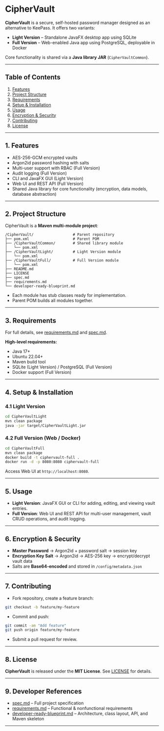 # CipherVault

**CipherVault** is a secure, self-hosted password manager designed as an alternative to KeePass. It offers two variants:

* **Light Version** – Standalone JavaFX desktop app using SQLite
* **Full Version** – Web-enabled Java app using PostgreSQL, deployable in Docker

Core functionality is shared via a **Java library JAR** (`CipherVaultCommon`).

---

## Table of Contents

1. [Features](#1-features)
2. [Project Structure](#2-project-structure)
3. [Requirements](#3-requirements)
4. [Setup & Installation](#4-setup--installation)
5. [Usage](#5-usage)
6. [Encryption & Security](#6-encryption--security)
7. [Contributing](#7-contributing)
8. [License](#8-license)

---

## 1. Features

* AES-256-GCM encrypted vaults
* Argon2id password hashing with salts
* Multi-user support with RBAC (Full Version)
* Audit logging (Full Version)
* CLI and JavaFX GUI (Light Version)
* Web UI and REST API (Full Version)
* Shared Java library for core functionality (encryption, data models, database abstraction)

---

## 2. Project Structure

CipherVault is a **Maven multi-module project**:

```
/CipherVault/                  # Parent repository
├── pom.xml                    # Parent POM
├── /CipherVaultCommon/        # Shared library module
│   └── pom.xml
├── /CipherVaultLight/         # Light Version module
│   └── pom.xml
├── /CipherVaultFull/          # Full Version module
│   └── pom.xml
├── README.md
├── LICENSE
├── spec.md
├── requirements.md
└── developer-ready-blueprint.md
```

* Each module has stub classes ready for implementation.
* Parent POM builds all modules together.

---

## 3. Requirements

For full details, see [requirements.md](requirements.md) and [spec.md](spec.md).

**High-level requirements:**

* Java 17+
* Ubuntu 22.04+
* Maven build tool
* SQLite (Light Version) / PostgreSQL (Full Version)
* Docker support (Full Version)

---

## 4. Setup & Installation

### 4.1 Light Version

```bash
cd CipherVaultLight
mvn clean package
java -jar target/CipherVaultLight.jar
```

### 4.2 Full Version (Web / Docker)

```bash
cd CipherVaultFull
mvn clean package
docker build -t ciphervault-full .
docker run -d -p 8080:8080 ciphervault-full
```

Access Web UI at `http://localhost:8080`.

---

## 5. Usage

* **Light Version**: JavaFX GUI or CLI for adding, editing, and viewing vault entries.
* **Full Version**: Web UI and REST API for multi-user management, vault CRUD operations, and audit logging.

---

## 6. Encryption & Security

* **Master Password** → Argon2id + password salt → session key
* **Encryption Key Salt** → Argon2id → AES-256 key → encrypt/decrypt vault data
* Salts are **Base64-encoded** and stored in `/config/metadata.json`

---

## 7. Contributing

* Fork repository, create a feature branch:

```bash
git checkout -b feature/my-feature
```

* Commit and push:

```bash
git commit -am "Add feature"
git push origin feature/my-feature
```

* Submit a pull request for review.

---

## 8. License

**CipherVault** is released under the **MIT License**. See [LICENSE](LICENSE) for details.

---

## 9. Developer References

* [spec.md](spec.md) – Full project specification
* [requirements.md](requirements.md) – Functional & nonfunctional requirements
* [developer-ready-blueprint.md](developer-ready-blueprint.md) – Architecture, class layout, API, and Maven skeleton

---





